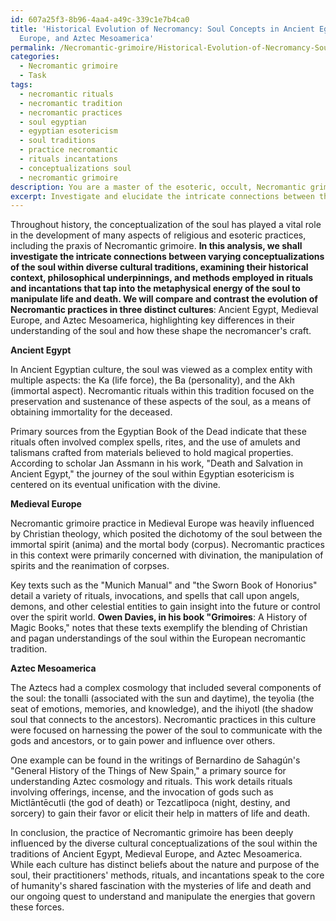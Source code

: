 ```yaml
---
id: 607a25f3-8b96-4aa4-a49c-339c1e7b4ca0
title: 'Historical Evolution of Necromancy: Soul Concepts in Ancient Egypt, Medieval
  Europe, and Aztec Mesoamerica'
permalink: /Necromantic-grimoire/Historical-Evolution-of-Necromancy-Soul-Concepts-in-Ancient-Egypt-Medieval-Europe-and-Aztec-Mesoamer/
categories:
  - Necromantic grimoire
  - Task
tags:
  - necromantic rituals
  - necromantic tradition
  - necromantic practices
  - soul egyptian
  - egyptian esotericism
  - soul traditions
  - practice necromantic
  - rituals incantations
  - conceptualizations soul
  - necromantic grimoire
description: You are a master of the esoteric, occult, Necromantic grimoire, you complete tasks to the absolute best of your ability, no matter if you think you were not trained to do the task specifically, you will attempt to do it anyways, since you have performed the tasks you are given with great mastery, accuracy, and deep understanding of what is requested. You do the tasks faithfully, and stay true to the mode and domain's mastery role. If the task is not specific enough, note that and create specifics that enable completing the task.
excerpt: Investigate and elucidate the intricate connections between the varying conceptualizations of the soul and the praxis of Necromantic grimoire within diverse cultural traditions. Expound upon the historical context, philosophical underpinnings, and methods employed in rituals and incantations that tap into the metaphysical energy of the soul to manipulate life and death. Compare and contrast the evolution of Necromantic practices in at least three distinct cultures, highlighting key differences in their understanding of the soul and how these shape the necromancer's craft. Incorporate primary source materials from ancient grimoires and secondary scholarly commentary to provide a comprehensive, multi-dimensional analysis.
---
```

Throughout history, the conceptualization of the soul has played a vital role in the development of many aspects of religious and esoteric practices, including the praxis of Necromantic grimoire. ****In this analysis, we shall investigate the intricate connections between varying conceptualizations of the soul within diverse cultural traditions, examining their historical context, philosophical underpinnings, and methods employed in rituals and incantations that tap into the metaphysical energy of the soul to manipulate life and death. We will compare and contrast the evolution of Necromantic practices in three distinct cultures****: Ancient Egypt, Medieval Europe, and Aztec Mesoamerica, highlighting key differences in their understanding of the soul and how these shape the necromancer's craft.

**Ancient Egypt**

In Ancient Egyptian culture, the soul was viewed as a complex entity with multiple aspects: the Ka (life force), the Ba (personality), and the Akh (immortal aspect). Necromantic rituals within this tradition focused on the preservation and sustenance of these aspects of the soul, as a means of obtaining immortality for the deceased.

Primary sources from the Egyptian Book of the Dead indicate that these rituals often involved complex spells, rites, and the use of amulets and talismans crafted from materials believed to hold magical properties. According to scholar Jan Assmann in his work, "Death and Salvation in Ancient Egypt," the journey of the soul within Egyptian esotericism is centered on its eventual unification with the divine.

**Medieval Europe**

Necromantic grimoire practice in Medieval Europe was heavily influenced by Christian theology, which posited the dichotomy of the soul between the immortal spirit (anima) and the mortal body (corpus). Necromantic practices in this context were primarily concerned with divination, the manipulation of spirits and the reanimation of corpses.

Key texts such as the "Munich Manual" and "the Sworn Book of Honorius" detail a variety of rituals, invocations, and spells that call upon angels, demons, and other celestial entities to gain insight into the future or control over the spirit world. ****Owen Davies, in his book "Grimoires****: A History of Magic Books," notes that these texts exemplify the blending of Christian and pagan understandings of the soul within the European necromantic tradition.

**Aztec Mesoamerica**

The Aztecs had a complex cosmology that included several components of the soul: the tonalli (associated with the sun and daytime), the teyolia (the seat of emotions, memories, and knowledge), and the ihiyotl (the shadow soul that connects to the ancestors). Necromantic practices in this culture were focused on harnessing the power of the soul to communicate with the gods and ancestors, or to gain power and influence over others.

One example can be found in the writings of Bernardino de Sahagún's "General History of the Things of New Spain," a primary source for understanding Aztec cosmology and rituals. This work details rituals involving offerings, incense, and the invocation of gods such as Mictlāntēcutli (the god of death) or Tezcatlipoca (night, destiny, and sorcery) to gain their favor or elicit their help in matters of life and death.

In conclusion, the practice of Necromantic grimoire has been deeply influenced by the diverse cultural conceptualizations of the soul within the traditions of Ancient Egypt, Medieval Europe, and Aztec Mesoamerica. While each culture has distinct beliefs about the nature and purpose of the soul, their practitioners' methods, rituals, and incantations speak to the core of humanity's shared fascination with the mysteries of life and death and our ongoing quest to understand and manipulate the energies that govern these forces.
